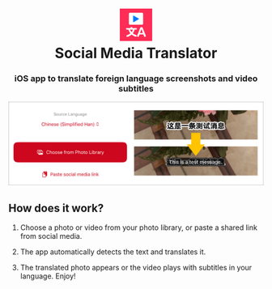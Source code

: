 <h1 align="center"><img src="../assets/AppIcon.png" width=64 height=64><br>Social Media Translator</h1>

<h3 align="center">iOS app to translate foreign language screenshots and video subtitles</h3>

<p align="center"><img src="screenshot.jpg"></p>

## How does it work?

1. Choose a photo or video from your photo library, or paste a shared link from social media.

2. The app automatically detects the text and translates it.

3. The translated photo appears or the video plays with subtitles in your language. Enjoy!
